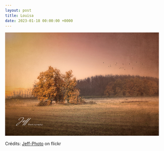 ```yaml
---
layout: post
title: Louisa
date: 2023-01-18 00:00:00 +0000
---
```


![Louisa](/images/2023-01-18.jpg)

Crédits: [Jeff-Photo](https://www.flickr.com/people/jeff38/) on flickr
